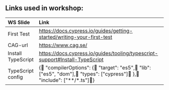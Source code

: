 ## Links used in workshop:  

| WS Slide        | Link     |
| :---            |    :---- |
| First Test      | <https://docs.cypress.io/guides/getting-started/writing-your-first-test>     |
| CAG-url         | https://www.cag.se/     |
| Install TypeScript         | https://docs.cypress.io/guides/tooling/typescript-support#Install-TypeScript  |
| TypeScript config  | {  "compilerOptions": {    "target": "es5",    "lib": ["es5", "dom"],    "types": ["cypress"]  },  "include": ["**/*.ts"]}  |
